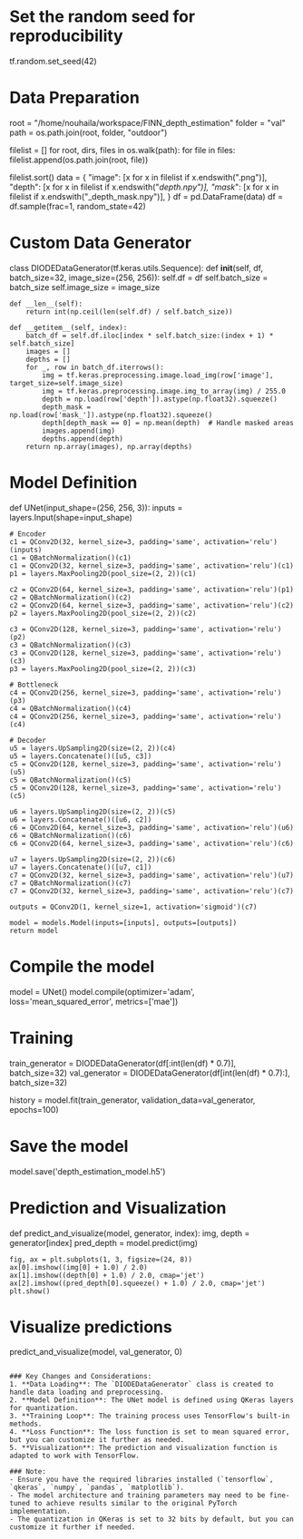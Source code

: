 # Set the random seed for reproducibility
tf.random.set_seed(42)

# Data Preparation
root = "/home/nouhaila/workspace/FINN_depth_estimation"
folder = "val"
path = os.path.join(root, folder, "outdoor")

filelist = []
for root, dirs, files in os.walk(path):
    for file in files:
        filelist.append(os.path.join(root, file))

filelist.sort()
data = {
    "image": [x for x in filelist if x.endswith(".png")],
    "depth": [x for x in filelist if x.endswith("_depth.npy")],
    "mask_": [x for x in filelist if x.endswith("_depth_mask.npy")],
}
df = pd.DataFrame(data)
df = df.sample(frac=1, random_state=42)

# Custom Data Generator
class DIODEDataGenerator(tf.keras.utils.Sequence):
    def __init__(self, df, batch_size=32, image_size=(256, 256)):
        self.df = df
        self.batch_size = batch_size
        self.image_size = image_size

    def __len__(self):
        return int(np.ceil(len(self.df) / self.batch_size))

    def __getitem__(self, index):
        batch_df = self.df.iloc[index * self.batch_size:(index + 1) * self.batch_size]
        images = []
        depths = []
        for _, row in batch_df.iterrows():
            img = tf.keras.preprocessing.image.load_img(row['image'], target_size=self.image_size)
            img = tf.keras.preprocessing.image.img_to_array(img) / 255.0
            depth = np.load(row['depth']).astype(np.float32).squeeze()
            depth_mask = np.load(row['mask_']).astype(np.float32).squeeze()
            depth[depth_mask == 0] = np.mean(depth)  # Handle masked areas
            images.append(img)
            depths.append(depth)
        return np.array(images), np.array(depths)

# Model Definition
def UNet(input_shape=(256, 256, 3)):
    inputs = layers.Input(shape=input_shape)
    
    # Encoder
    c1 = QConv2D(32, kernel_size=3, padding='same', activation='relu')(inputs)
    c1 = QBatchNormalization()(c1)
    c1 = QConv2D(32, kernel_size=3, padding='same', activation='relu')(c1)
    p1 = layers.MaxPooling2D(pool_size=(2, 2))(c1)

    c2 = QConv2D(64, kernel_size=3, padding='same', activation='relu')(p1)
    c2 = QBatchNormalization()(c2)
    c2 = QConv2D(64, kernel_size=3, padding='same', activation='relu')(c2)
    p2 = layers.MaxPooling2D(pool_size=(2, 2))(c2)

    c3 = QConv2D(128, kernel_size=3, padding='same', activation='relu')(p2)
    c3 = QBatchNormalization()(c3)
    c3 = QConv2D(128, kernel_size=3, padding='same', activation='relu')(c3)
    p3 = layers.MaxPooling2D(pool_size=(2, 2))(c3)

    # Bottleneck
    c4 = QConv2D(256, kernel_size=3, padding='same', activation='relu')(p3)
    c4 = QBatchNormalization()(c4)
    c4 = QConv2D(256, kernel_size=3, padding='same', activation='relu')(c4)

    # Decoder
    u5 = layers.UpSampling2D(size=(2, 2))(c4)
    u5 = layers.Concatenate()([u5, c3])
    c5 = QConv2D(128, kernel_size=3, padding='same', activation='relu')(u5)
    c5 = QBatchNormalization()(c5)
    c5 = QConv2D(128, kernel_size=3, padding='same', activation='relu')(c5)

    u6 = layers.UpSampling2D(size=(2, 2))(c5)
    u6 = layers.Concatenate()([u6, c2])
    c6 = QConv2D(64, kernel_size=3, padding='same', activation='relu')(u6)
    c6 = QBatchNormalization()(c6)
    c6 = QConv2D(64, kernel_size=3, padding='same', activation='relu')(c6)

    u7 = layers.UpSampling2D(size=(2, 2))(c6)
    u7 = layers.Concatenate()([u7, c1])
    c7 = QConv2D(32, kernel_size=3, padding='same', activation='relu')(u7)
    c7 = QBatchNormalization()(c7)
    c7 = QConv2D(32, kernel_size=3, padding='same', activation='relu')(c7)

    outputs = QConv2D(1, kernel_size=1, activation='sigmoid')(c7)

    model = models.Model(inputs=[inputs], outputs=[outputs])
    return model

# Compile the model
model = UNet()
model.compile(optimizer='adam', loss='mean_squared_error', metrics=['mae'])

# Training
train_generator = DIODEDataGenerator(df[:int(len(df) * 0.7)], batch_size=32)
val_generator = DIODEDataGenerator(df[int(len(df) * 0.7):], batch_size=32)

history = model.fit(train_generator, validation_data=val_generator, epochs=100)

# Save the model
model.save('depth_estimation_model.h5')

# Prediction and Visualization
def predict_and_visualize(model, generator, index):
    img, depth = generator[index]
    pred_depth = model.predict(img)
    
    fig, ax = plt.subplots(1, 3, figsize=(24, 8))
    ax[0].imshow((img[0] + 1.0) / 2.0)
    ax[1].imshow((depth[0] + 1.0) / 2.0, cmap='jet')
    ax[2].imshow((pred_depth[0].squeeze() + 1.0) / 2.0, cmap='jet')
    plt.show()

# Visualize predictions
predict_and_visualize(model, val_generator, 0)
```

### Key Changes and Considerations:
1. **Data Loading**: The `DIODEDataGenerator` class is created to handle data loading and preprocessing.
2. **Model Definition**: The UNet model is defined using QKeras layers for quantization.
3. **Training Loop**: The training process uses TensorFlow's built-in methods.
4. **Loss Function**: The loss function is set to mean squared error, but you can customize it further as needed.
5. **Visualization**: The prediction and visualization function is adapted to work with TensorFlow.

### Note:
- Ensure you have the required libraries installed (`tensorflow`, `qkeras`, `numpy`, `pandas`, `matplotlib`).
- The model architecture and training parameters may need to be fine-tuned to achieve results similar to the original PyTorch implementation.
- The quantization in QKeras is set to 32 bits by default, but you can customize it further if needed.